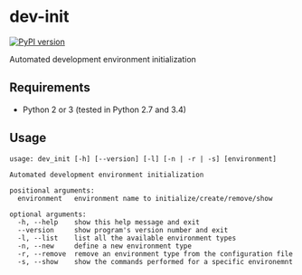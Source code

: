 dev-init
========

[![PyPI version](https://img.shields.io/pypi/v/dev-init.svg)](https://pypi.python.org/pypi/dev-init)

Automated development environment initialization

Requirements
------------

- Python 2 or 3 (tested in Python 2.7 and 3.4)

Usage
-----

```
usage: dev_init [-h] [--version] [-l] [-n | -r | -s] [environment]

Automated development environment initialization

positional arguments:
  environment   environment name to initialize/create/remove/show

optional arguments:
  -h, --help    show this help message and exit
  --version     show program's version number and exit
  -l, --list    list all the available environment types
  -n, --new     define a new environment type
  -r, --remove  remove an environment type from the configuration file
  -s, --show    show the commands performed for a specific environemnt
```
